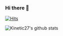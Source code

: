### Hi there 👋

<div align=left>
	
  [![Hits](https://hits.seeyoufarm.com/api/count/incr/badge.svg?url=https%3A%2F%2Fgithub.com%2Fgjbae1212%2Fhit-counter&count_bg=%23368AFF&title_bg=%23000000&icon=&icon_color=%23E7E7E7&title=hits&edge_flat=false)](https://hits.seeyoufarm.com)
	
  </div>
  
 ![Kinetic27's github stats](https://github-readme-stats.vercel.app/api?username=sohyeon98720&show_icons=true)



<!--
**sohyeon98720/sohyeon98720** is a ✨ _special_ ✨ repository because its `README.md` (this file) appears on your GitHub profile.

Here are some ideas to get you started:

- 🔭 I’m currently working on ...
- 🌱 I’m currently learning ...
- 👯 I’m looking to collaborate on ...
- 🤔 I’m looking for help with ...
- 💬 Ask me about ...
- 📫 How to reach me: ...
- 😄 Pronouns: ...
- ⚡ Fun fact: ...
-->
